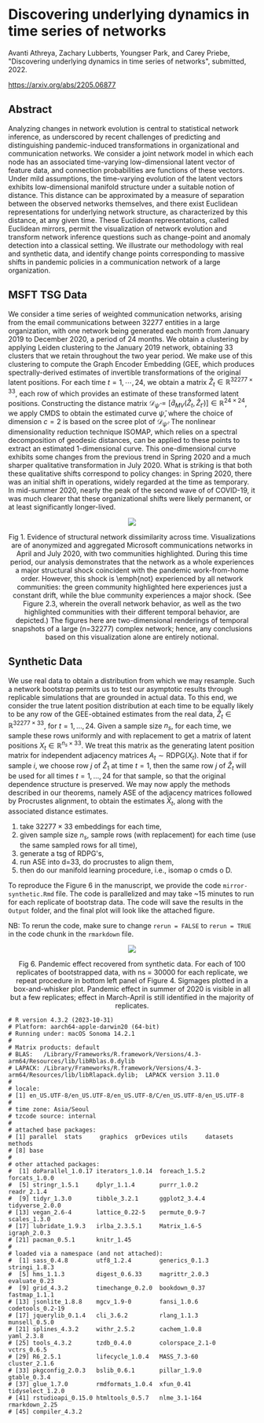 # Discovering underlying dynamics in time series of networks

Avanti Athreya, Zachary Lubberts, Youngser Park, and Carey Priebe, "Discovering underlying dynamics in time series of networks", submitted, 2022.

https://arxiv.org/abs/2205.06877

## Abstract

Analyzing changes in network evolution is central to statistical network inference, as underscored by recent challenges of predicting and distinguishing pandemic-induced transformations in organizational and communication networks. We consider a joint network model in which each node has an associated time-varying low-dimensional latent vector of feature data, and connection probabilities are functions of these vectors. Under mild assumptions, the time-varying evolution of the latent vectors exhibits low-dimensional manifold structure under a suitable notion of distance. This distance can be approximated by a measure of separation between the observed networks themselves, and there exist Euclidean representations for underlying network structure, as characterized by this distance, at any given time. These Euclidean representations, called Euclidean mirrors, permit the visualization of network evolution and transform network inference questions such as change-point and anomaly detection into a classical setting. We illustrate our methodology with real and synthetic data, and identify change points corresponding to massive shifts in pandemic policies in a communication network of a large organization.

## MSFT TSG Data

We consider a time series of weighted communication networks, arising from the email communications between 32277 entities in a large organization, with one network being generated each month from January 2019 to December 2020, a period of 24 months. We obtain a clustering by applying Leiden clustering to the January 2019 network, obtaining 33 clusters that we retain throughout the two year period. We make use of this clustering to compute the Graph Encoder Embedding (GEE, which produces spectrally-derived estimates of invertible transformations of the original latent positions. For each time $t=1, \cdots, 24$, we obtain a matrix $\hat{Z}_t\in\mathbb{R}^{32277\times 33}$, each row of which provides an estimate of these transformed latent positions. Constructing the distance matrix $\mathcal{D}_{\hat{\psi}}=[\hat{d}_{MV}(\hat{Z}_t,\hat{Z}_{t'})]\in\mathbb{R}^{24\times24}$, we apply CMDS to obtain the estimated curve $\hat{\psi}$, where the choice of dimension $c=2$ is based on the scree plot of $\mathcal{D}_{\hat{\psi}}$. The nonlinear dimensionality reduction technique ISOMAP, which relies on a spectral decomposition of geodesic distances, can be applied to these points to extract an estimated 1-dimensional curve. This one-dimensional curve exhibits some changes from the previous trend in Spring 2020 and a much sharper qualitative transformation in July 2020. What is striking is that both these qualitative shifts correspond to policy changes: in Spring 2020, there was an initial shift in operations, widely regarded at the time as temporary. In mid-summer 2020, nearly the peak of the second wave of of COVID-19, it was much clearer that these organizational shifts were likely permanent, or at least significantly longer-lived.

<p align = "center">
<img src = "https://www.cis.jhu.edu/~parky/OrgSci/Umap-n2v-t16-19-proc14-1.png">
</p>
<p align = "center">
Fig 1. Evidence of structural network dissimilarity across time. Visualizations are of anonymized and aggregated Microsoft communications networks in April and July 2020, with two communities highlighted.
During this time period, our analysis demonstrates that
the network as a whole experiences a major structural shock coincident with the pandemic work-from-home order.
However, this shock is \emph{not} experienced by all network communities:
the green community highlighted here experiences just a constant drift,
while the blue community experiences a major shock.
(See Figure 2.3,
 wherein the overall network behavior,
 as well as the two highlighted communities with their different temporal behavior,
 are depicted.) The figures here are two-dimensional renderings of temporal snapshots of a large (n=32277) complex network;
hence, any conclusions based on this visualization alone are entirely notional.
</p>


## Synthetic Data

We use real data to obtain a distribution from which we may resample. Such a network bootstrap permits us to test our asymptotic results through replicable simulations that are grounded in actual data. To this end, we consider the true latent position distribution at each time to be equally likely to be any row of the GEE-obtained estimates from the real data, $\hat{Z}_t\in\mathbb{R}^{32277\times 33}$, for $t=1,\ldots,24.$ Given a sample size $n_s$, for each time, we sample these rows uniformly and with replacement to get a matrix of latent positions $X_t\in\mathbb{R}^{n_s\times 33}$. We treat this matrix as the generating latent position matrix for independent adjacency matrices  $A_t\sim\mathrm{RDPG}(X_t)$. Note that if for sample $i$, we choose row $j$ of $\hat{Z}_1$ at time $t=1$, then the same row $j$ of $\hat{Z}_t$ will be used for all times $t=1,\ldots,24$ for that sample, so that the original dependence structure is preserved. We may now apply the methods described in our theorems, namely ASE of the adjacency matrices followed by Procrustes alignment, to obtain the estimates $\hat{X}_t$, along with the associated distance estimates. 

1. take $32277 \times 33$ embeddings for each time,
2. given sample size $n_s$, sample rows (with replacement) for each time (use the same sampled rows for all time),
3. generate a tsg of RDPG's,
4. run ASE into d=33, do procrustes to align them,
5. then do our manifold learning procedure, i.e., isomap o cmds o D.

To reproduce the Figure 6 in the manuscript, we provide the code `mirror-synthetic.Rmd` file. The code is parallelized and may take ~15 minutes to run for each replicate of bootstrap data. The code will save the results in the `Output` folder, and the final plot will look like the attached figure.

NB: To rerun the code, make sure to change `rerun = FALSE` to `rerun = TRUE` in the code chunk in the `rmarkdown` file.




<p align = "center">
<img src = "https://www.cis.jhu.edu/~parky/IsoMirror/synthetic.png">
</p>
<p align = "center">
Fig 6. Pandemic effect recovered from synthetic data. For each of 100 replicates of bootstrapped data, with ns = 30000 for each replicate, we repeat procedure in bottom left panel of Figure 4. Sigmages plotted in a box-and-whisker plot. Pandemic effect in summer of 2020 is visible in all but a few replicates; effect in March-April is still identified in the majority of replicates.
</p>



```
# R version 4.3.2 (2023-10-31)
# Platform: aarch64-apple-darwin20 (64-bit)
# Running under: macOS Sonoma 14.2.1
# 
# Matrix products: default
# BLAS:   /Library/Frameworks/R.framework/Versions/4.3-arm64/Resources/lib/libRblas.0.dylib 
# LAPACK: /Library/Frameworks/R.framework/Versions/4.3-arm64/Resources/lib/libRlapack.dylib;  LAPACK version 3.11.0
# 
# locale:
# [1] en_US.UTF-8/en_US.UTF-8/en_US.UTF-8/C/en_US.UTF-8/en_US.UTF-8
# 
# time zone: Asia/Seoul
# tzcode source: internal
# 
# attached base packages:
# [1] parallel  stats     graphics  grDevices utils     datasets  methods  
# [8] base     
# 
# other attached packages:
#  [1] doParallel_1.0.17 iterators_1.0.14  foreach_1.5.2     forcats_1.0.0    
#  [5] stringr_1.5.1     dplyr_1.1.4       purrr_1.0.2       readr_2.1.4      
#  [9] tidyr_1.3.0       tibble_3.2.1      ggplot2_3.4.4     tidyverse_2.0.0  
# [13] vegan_2.6-4       lattice_0.22-5    permute_0.9-7     scales_1.3.0     
# [17] lubridate_1.9.3   irlba_2.3.5.1     Matrix_1.6-5      igraph_2.0.3     
# [21] pacman_0.5.1      knitr_1.45       
# 
# loaded via a namespace (and not attached):
#  [1] sass_0.4.8        utf8_1.2.4        generics_0.1.3    stringi_1.8.3    
#  [5] hms_1.1.3         digest_0.6.33     magrittr_2.0.3    evaluate_0.23    
#  [9] grid_4.3.2        timechange_0.2.0  bookdown_0.37     fastmap_1.1.1    
# [13] jsonlite_1.8.8    mgcv_1.9-0        fansi_1.0.6       codetools_0.2-19 
# [17] jquerylib_0.1.4   cli_3.6.2         rlang_1.1.3       munsell_0.5.0    
# [21] splines_4.3.2     withr_2.5.2       cachem_1.0.8      yaml_2.3.8       
# [25] tools_4.3.2       tzdb_0.4.0        colorspace_2.1-0  vctrs_0.6.5      
# [29] R6_2.5.1          lifecycle_1.0.4   MASS_7.3-60       cluster_2.1.6    
# [33] pkgconfig_2.0.3   bslib_0.6.1       pillar_1.9.0      gtable_0.3.4     
# [37] glue_1.7.0        rmdformats_1.0.4  xfun_0.41         tidyselect_1.2.0 
# [41] rstudioapi_0.15.0 htmltools_0.5.7   nlme_3.1-164      rmarkdown_2.25   
# [45] compiler_4.3.2
```
